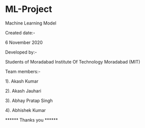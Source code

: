 # ML-Project


Machine Learning Model

Created date:-

6 November 2020

Developed by:- 

Students of Moradabad Institute Of Technology Moradabad
(MIT)

Team members:-

1). Akash Kumar

2). Akash Jauhari

3). Abhay Pratap Singh

4). Abhishek Kumar


****** Thanks you ******
